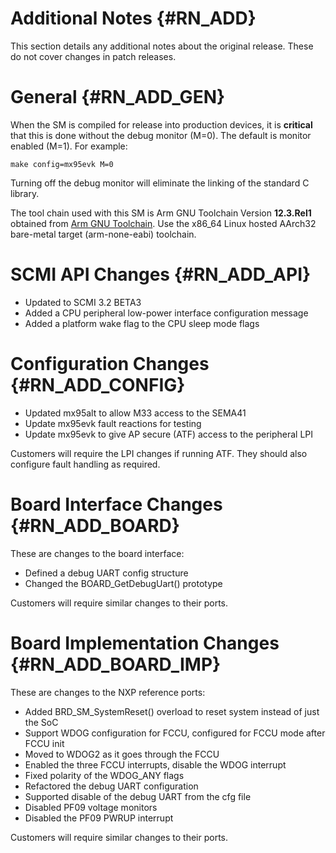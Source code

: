 Additional Notes {#RN_ADD}
================

This section details any additional notes about the original release. These do not cover
changes in patch releases.

General {#RN_ADD_GEN}
=======

When the SM is compiled for release into production devices, it is **critical** that this
is done without the debug monitor (M=0). The default is monitor enabled (M=1). For example:

	make config=mx95evk M=0

Turning off the debug monitor will eliminate the linking of the standard C library.

The tool chain used with this SM is Arm GNU Toolchain Version **12.3.Rel1** obtained from 
[Arm GNU Toolchain](https://developer.arm.com/Tools%20and%20Software/GNU%20Toolchain).
Use the x86_64 Linux hosted AArch32 bare-metal target (arm-none-eabi) toolchain.

SCMI API Changes {#RN_ADD_API}
================

- Updated to SCMI 3.2 BETA3
- Added a CPU peripheral low-power interface configuration message
- Added a platform wake flag to the CPU sleep mode flags

Configuration Changes {#RN_ADD_CONFIG}
=====================

- Updated mx95alt to allow M33 access to the SEMA41
- Update mx95evk fault reactions for testing
- Update mx95evk to give AP secure (ATF) access to the peripheral LPI

Customers will require the LPI changes if running ATF. They should also configure fault
handling as required.

Board Interface Changes {#RN_ADD_BOARD}
=======================

These are changes to the board interface:

- Defined a debug UART config structure
- Changed the BOARD_GetDebugUart() prototype

Customers will require similar changes to their ports.

Board Implementation Changes {#RN_ADD_BOARD_IMP}
============================

These are changes to the NXP reference ports:

- Added BRD_SM_SystemReset() overload to reset system instead of just the SoC
- Support WDOG configuration for FCCU, configured for FCCU mode after FCCU init
- Moved to WDOG2 as it goes through the FCCU
- Enabled the three FCCU interrupts, disable the WDOG interrupt
- Fixed polarity of the WDOG_ANY flags
- Refactored the debug UART configuration
- Supported disable of the debug UART from the cfg file
- Disabled PF09 voltage monitors
- Disabled the PF09 PWRUP interrupt

Customers will require similar changes to their ports.


